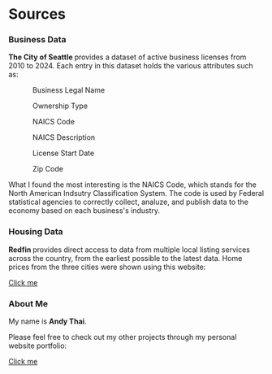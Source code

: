 # Sources

<div class="grid grid-cols-2">
  <div class="card">
  <h3>Business Data </h3>
   <p><b> The City of Seattle </b> provides a dataset of active business licenses
  from 2010 to 2024. Each entry in this dataset holds the various attributes such
  as: </p>

  <ol>
    <ul> Business Legal Name </ul>
    <ul> Ownership Type </ul>
    <ul> NAICS Code </ul>
    <ul> NAICS Description </ul>
    <ul> License Start Date </ul>
    <ul> Zip Code </ul>
  </ol>

  <p> What I found the most interesting is the NAICS Code, which stands for the North American Indsutry Classification System. The code is used by Federal statistical agencies to correctly collect, analuze, and publish data
  to the economy based on each business's industry.
  </p>
</div>


<div class="card">
  <h3> Housing Data </h3>
  <p><b> Redfin </b> provides direct access to data from multiple local listing services across the country,
  from the earliest possible to the latest data. Home prices from the three cities were shown using this website:</p>
  <p> <a href="https://www.redfin.com/news/data-center/">Click me</a></ul>
  </p>
</div>


<div class="card">
  <h3>About Me </h3>
  <p>My name is <b>Andy Thai</b>.
  </p>
  <p> Please feel free to check out my other projects
  through my personal website portfolio:
  </p>
  <a href="https://adthai.pages.dev/">Click me</a>
</div>
